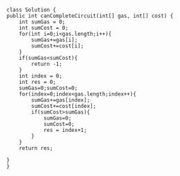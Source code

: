     class Solution {
    public int canCompleteCircuit(int[] gas, int[] cost) {
        int sumGas = 0;
        int sumCost = 0;
        for(int i=0;i<gas.length;i++){
            sumGas+=gas[i];
            sumCost+=cost[i];            
        }
        if(sumGas<sumCost){
            return -1;
        }
        int index = 0;
        int res = 0;
        sumGas=0;sumCost=0;
        for(index=0;index<gas.length;index++){
            sumGas+=gas[index];
            sumCost+=cost[index];
            if(sumCost>sumGas){
                sumGas=0;
                sumCost=0;
                res = index+1;                
            }
        }
        return res;

    }
    }
